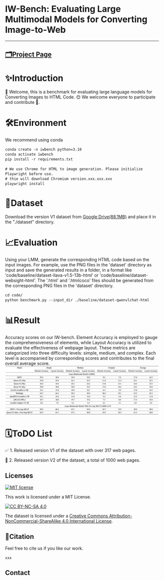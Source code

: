 # IW-Bench: Evaluating Large Multimodal Models for Converting Image-to-Web

----

## [🗂Project Page](https://iw-bench-page.vercel.app/) 
<!-- | [![GitHub Repo Stars](https://img.shields.io/github/stars/HC-Guo/Image2HTML-Benchmark?label=stars&logo=github&color=brightgreen)](https://github.com/HC-Guo/Image2HTML-Benchmark) | [![arXiv](https://img.shields.io/badge/arXiv-xxxx-b31b1b.svg?style=flat-square)](https://arxiv.org/abs/xxxx) -->

# ✨Introduction
👋 Welcome, this is a benchmark for evaluating large language models for Converting Images to HTML Code. 😊 We welcome everyone to participate and contribute 🌟. 

# 🛠Environment
We recommend using conda
```
conda create -n iwbench python=3.10
conda activate iwbench
pip install -r requirements.txt

# We use Chrome for HTML to image generation. Please initialize Playwright before use.
# thie will download Chromium version.xxx.xxx.xxx
playwright install
```

# 🚨Dataset
Download the version V1 dataset from [Google Drive(88.1MB)](https://drive.google.com/drive/folders/1zmQHgLvF1591gXSXWponMTBBH_SA-8Pj) and place it in the "./dataset" directory.

# 📈Evaluation
Using your LMM, generate the corresponding HTML code based on the input images. For example, use the PNG files in the 'dataset' directory as input and save the generated results in a folder, in a format like 'code/baseline/dataset-llava-v1.5-13b-html' or 'code/baseline/dataset-websight-html'. The '.html' and '.htmlcoco' files should be generated from the corresponding PNG files in the 'dataset' directory.

```
cd code/
python benchmark.py --input_dir ./baseline/dataset-qwenvlchat-html
```

# 📊Result
Accuracy scores on our IW-bench. Element Accuracy is employed to gauge the comprehensiveness of elements, while Layout Accuracy is utilized to evaluate the effectiveness of webpage layout. These metrics are categorized into three difficulty levels: simple, medium, and complex. Each level is accompanied by corresponding scores and contributes to the final overall average score.
![image](document/result.png)

# 🗓ToDO List
✅ 1. Released version V1 of the dataset with over 317 web pages.

🔘 2. Released version V2 of the dataset, a total of 1000 web pages.



## Licenses

[![MIT license](https://img.shields.io/badge/License-MIT-blue.svg)](https://lbesson.mit-license.org/)

This work is licensed under a MIT License.

[![CC BY-NC-SA 4.0](https://img.shields.io/badge/License-CC%20BY--NC--SA%204.0-lightgrey.svg)](http://creativecommons.org/licenses/by-nc-sa/4.0/)

The dataset is licensed under a
[Creative Commons Attribution-NonCommercial-ShareAlike 4.0 International License](http://creativecommons.org/licenses/by-nc-sa/4.0/).


## 📜Citation

Feel free to cite us if you like our work.
```
xxx
```

## Contact



